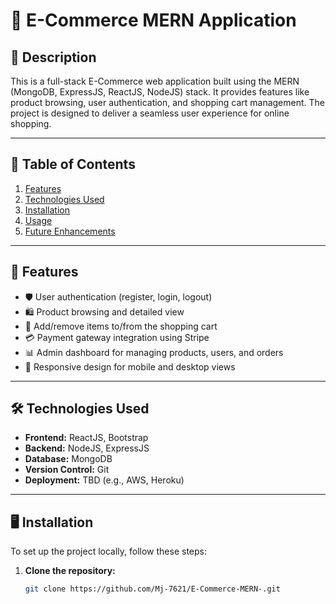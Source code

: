 # 🚀 **E-Commerce MERN Application**

## 📖 **Description**
This is a full-stack E-Commerce web application built using the MERN (MongoDB, ExpressJS, ReactJS, NodeJS) stack. It provides features like product browsing, user authentication, and shopping cart management. The project is designed to deliver a seamless user experience for online shopping.

---

## 📑 **Table of Contents**
1. [Features](#features)
2. [Technologies Used](#technologies-used)
3. [Installation](#installation)
4. [Usage](#usage)
5. [Future Enhancements](#future-enhancements)

---

## 🌟 **Features**
- 🛡️ User authentication (register, login, logout)
- 🛍️ Product browsing and detailed view
- 🛒 Add/remove items to/from the shopping cart
- 💳 Payment gateway integration using Stripe
- 📊 Admin dashboard for managing products, users, and orders
- 📱 Responsive design for mobile and desktop views

---

## 🛠️ **Technologies Used**
- **Frontend:** ReactJS, Bootstrap
- **Backend:** NodeJS, ExpressJS
- **Database:** MongoDB
- **Version Control:** Git
- **Deployment:** TBD (e.g., AWS, Heroku)

---

## 🖥️ **Installation**
To set up the project locally, follow these steps:

1. **Clone the repository:**
   ```bash
   git clone https://github.com/Mj-7621/E-Commerce-MERN-.git
